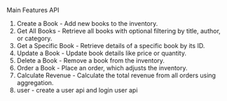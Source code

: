 Main Features API

1. Create a Book - Add new books to the inventory.
2. Get All Books - Retrieve all books with optional filtering by title, author, or category.
3. Get a Specific Book - Retrieve details of a specific book by its ID.
4. Update a Book - Update book details like price or quantity.
5. Delete a Book - Remove a book from the inventory.
6. Order a Book - Place an order, which adjusts the inventory.
7. Calculate Revenue - Calculate the total revenue from all orders using aggregation.
8. user - create a user api and login user api 

